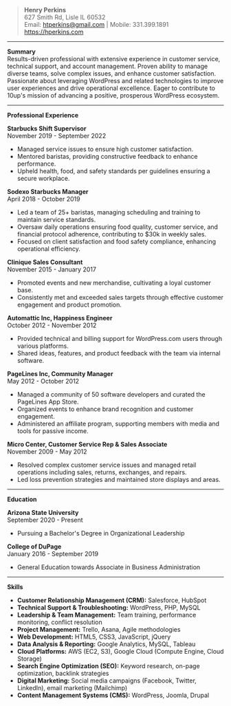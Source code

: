 > **Henry Perkins**  
627 Smith Rd, Lisle IL 60532  
Email: htperkins@gmail.com | Mobile: 331.399.1891  
https://hperkins.com

---

**Summary**  
Results-driven professional with extensive experience in customer service, technical support, and account management. Proven ability to manage diverse teams, solve complex issues, and enhance customer satisfaction. Passionate about leveraging WordPress and related technologies to improve user experiences and drive operational excellence. Eager to contribute to 10up's mission of advancing a positive, prosperous WordPress ecosystem.

---

**Professional Experience**

**Starbucks Shift Supervisor**  
November 2019 - September 2022  
- Managed service issues to ensure high customer satisfaction.  
- Mentored baristas, providing constructive feedback to enhance performance.  
- Upheld health, food, and safety standards per guidelines ensuring a secure workplace.  

**Sodexo Starbucks Manager**  
April 2018 - October 2019  
- Led a team of 25+ baristas, managing scheduling and training to maintain service standards.  
- Oversaw daily operations ensuring food quality, customer service, and financial protocol adherence, contributing to $30k in weekly sales.  
- Focused on client satisfaction and food safety compliance, enhancing operational efficiency.  

**Clinique Sales Consultant**  
November 2015 - January 2017  
- Promoted events and new merchandise, cultivating a loyal customer base.  
- Consistently met and exceeded sales targets through effective customer engagement and product promotion.  

**Automattic Inc, Happiness Engineer**  
October 2012 - November 2012  
- Provided technical and billing support for WordPress.com users through various platforms.  
- Shared ideas, features, and product feedback with the team via internal software.  

**PageLines Inc, Community Manager**  
May 2012 - October 2012  
- Managed a community of 50 software developers and curated the PageLines App Store.  
- Organized events to enhance brand recognition and customer engagement.  
- Administered an affiliate program, supporting members with media and tools for passive income.  

**Micro Center, Customer Service Rep & Sales Associate**  
November 2009 - May 2012  
- Resolved complex customer service issues and managed retail operations including sales, returns, exchanges, and repairs.  
- Led loss prevention strategies and maintained store displays and areas.  

---

**Education**

**Arizona State University**  
September 2020 - Present  
- Pursuing a Bachelor's Degree in Organizational Leadership  

**College of DuPage**  
January 2016 - September 2019  
- General Education towards Associate in Business Administration  

---

**Skills**

- **Customer Relationship Management (CRM):** Salesforce, HubSpot  
- **Technical Support & Troubleshooting:** WordPress, PHP, MySQL  
- **Leadership & Team Management:** Team training, performance monitoring, conflict resolution  
- **Project Management:** Trello, Asana, Agile methodologies  
- **Web Development:** HTML5, CSS3, JavaScript, jQuery  
- **Data Analysis & Reporting:** Google Analytics, MySQL, Tableau  
- **Cloud Platforms:** AWS (EC2, S3), Google Cloud (Compute Engine, Cloud Storage)  
- **Search Engine Optimization (SEO):** Keyword research, on-page optimization, backlink strategies  
- **Digital Marketing:** Social media campaigns (Facebook, Twitter, LinkedIn), email marketing (Mailchimp)  
- **Content Management Systems (CMS):** WordPress, Joomla, Drupal



